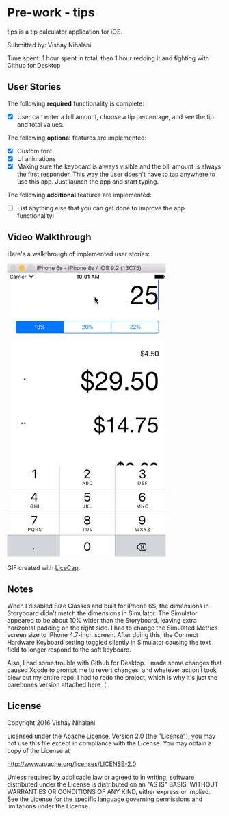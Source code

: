 # Pre-work - tips

tips is a tip calculator application for iOS.

Submitted by: Vishay Nihalani

Time spent: 1 hour spent in total, then 1 hour redoing it and fighting with Github for Desktop

## User Stories

The following **required** functionality is complete:
* [x] User can enter a bill amount, choose a tip percentage, and see the tip and total values.

The following **optional** features are implemented:
* [x] Custom font
* [x] UI animations
* [x] Making sure the keyboard is always visible and the bill amount is always the first responder. This way the user doesn't have to tap anywhere to use this app. Just launch the app and start typing.

The following **additional** features are implemented:

- [ ] List anything else that you can get done to improve the app functionality!

## Video Walkthrough

Here's a walkthrough of implemented user stories:

![tips demo](demo-with-animations.gif)

GIF created with [LiceCap](http://www.cockos.com/licecap/).

## Notes

When I disabled Size Classes and built for iPhone 6S, the dimensions in Storyboard didn't match the dimensions in Simulator. The Simulator appeared to be about 10% wider than the Storyboard, leaving extra horizontal padding on the right side. I had to change the Simulated Metrics screen size to iPhone 4.7-inch screen. After doing this, the Connect Hardware Keyboard setting toggled silently in Simulator causing the text field to longer respond to the soft keyboard.

Also, I had some trouble with Github for Desktop. I made some changes that caused Xcode to prompt me to revert changes, and whatever action I took blew out my entire repo. I had to redo the project, which is why it's just the barebones version attached here :( .

## License

Copyright 2016 Vishay Nihalani

Licensed under the Apache License, Version 2.0 (the "License");
you may not use this file except in compliance with the License.
You may obtain a copy of the License at

http://www.apache.org/licenses/LICENSE-2.0

Unless required by applicable law or agreed to in writing, software
distributed under the License is distributed on an "AS IS" BASIS,
WITHOUT WARRANTIES OR CONDITIONS OF ANY KIND, either express or implied.
See the License for the specific language governing permissions and
limitations under the License.
